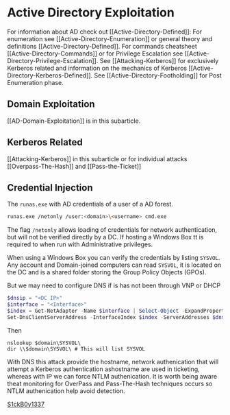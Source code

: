 

# Active Directory Exploitation
For information about AD check out [[Active-Directory-Defined]]:
For enumeration see [[Active-Directory-Enumeration]] or general theory and definitions [[Active-Directory-Defined]]. For commands cheatsheet [[Active-Directory-Commands]] or for Privilege Escalation see [[Active-Directory-Privilege-Escalation]]. See [[Attacking-Kerberos]] for exclusively Kerberos related and  information on the mechanics of Kerberos  [[Active-Directory-Kerberos-Defined]]. See [[Active-Directory-Footholding]] for Post Enumeration phase.

## Domain Exploitation
[[AD-Domain-Exploitation]] is in this subarticle.

## Kerberos Related
[[Attacking-Kerberos]] in this subarticle or for individual attacks [[Overpass-The-Hash]] and [[Pass-the-Ticket]]



## Credential Injection 
The  `runas.exe` with AD credentials of a user of a AD forest.
```bash
runas.exe /netonly /user:<domain>\<username> cmd.exe
```

The flag `/netonly` allows loading of credentials for network authentication, but will not be verified directly by a DC. If hosting a Windows Box tt is required to when run with Administrative privileges.


When using a Windows Box you can verify the credentials by listing `SYSVOL`. Any account and Domain-joined computers  can read `SYSVOL`, it is located on the DC and is a shared folder storing the Group Policy Objects (GPOs).

But we may need to configure DNS if is has not been through VNP or DHCP 
 
```powershell
$dnsip = "<DC IP>"
$interface = "<Interface>"
$index = Get-NetAdapter -Name $interface | Select-Object -ExpandProperty 'ifIndex'
Set-DnsClientServerAddress -InterfaceIndex $index -ServerAddresses $dnsip
```
Then
```terminal
nslookup $domain\SYSVOL\
dir \\$domain\SYSVOL\ # This will list SYSVOL
```
With DNS this attack provide the hostname, network authenication that will attempt a Kerberos authentication ashostname are used in ticketing, whereas with IP we can force NTLM authenication. It is worth being aware theat monitoring for OverPass and Pass-The-Hash techniques occurs so NTLM authenication help avoid detection.



[S1ckB0y1337](https://github.com/S1ckB0y1337/Active-Directory-Exploitation-Cheat-Sheet#domain-enumeration)
